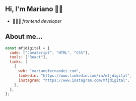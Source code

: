 ## Hi, I'm Mariano 👋🏽

- 👨🏻‍💻 _frontend developer_


## About me...

```js
const mfjdigital = {
  code: ["JavaScript", "HTML", "CSS"],
  tools: ["React"],
  links: [
    {
      web: "marianofernandez.com",
      linkedin: "https://www.linkedin.com/in/mfjdigital",
      instagram: "https://www.instagram.com/mfjdigital",
    },
  ],
};
```
